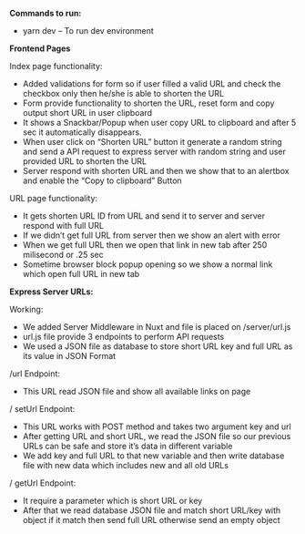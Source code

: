 ﻿**Commands to run:**

 - yarn dev – To run dev environment 


**Frontend Pages**

Index page functionality: 

- Added validations for form so if user filled a valid URL and check the checkbox only then he/she is able to shorten the URL
- Form provide functionality to shorten the URL, reset form and copy output short URL in user clipboard
- It shows a Snackbar/Popup when user copy URL to clipboard and after 5 sec it automatically disappears.
- When user click on “Shorten URL” button it generate a random string and send a API request to express server with random string and user provided URL to shorten the URL
- Server respond with shorten URL and then we show that to an alertbox and enable the “Copy to clipboard” Button

URL page functionality: 

- It gets shorten URL ID from URL and send it to server and server respond with full URL 
- If we didn’t get full URL from server then we show an alert with error
- When we get full URL then we open that link in new tab after 250 milisecond or .25 sec
- Sometime browser block popup opening so we show a normal link which open full URL in new tab

**Express Server URLs:**

Working:

- We added Server Middleware in Nuxt and file is placed on /server/url.js
- url.js file provide 3 endpoints to perform API requests
- We used a JSON file as database to store short URL key and full URL as its value in JSON Format

/url Endpoint:

- This URL read JSON file and show all available links on page

/ setUrl Endpoint:

- This URL works with POST method and takes two argument key and url
- After getting URL and short URL, we read the JSON file so our previous URLs can be safe and store it’s data in different variable
- We add key and full URL to that new variable and then write database file with new data which includes new and all old URLs

/ getUrl Endpoint:

- It require a parameter which is short URL or key 
- After that we read database JSON file and match short URL/key with object if it match then send full URL otherwise send an empty object
